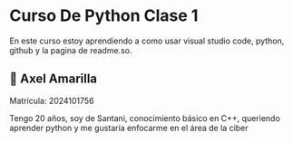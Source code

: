 # Curso De Python Clase 1

En este curso estoy aprendiendo a como usar visual studio code, python, github y la pagina de readme.so.

## 🚀 Axel Amarilla

Matrícula: 2024101756

Tengo 20 años, soy de Santani, conocimiento básico en C++, queriendo aprender python y me gustaría enfocarme en el área de la ciber
